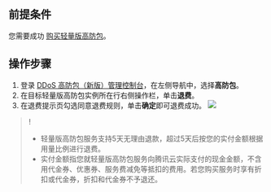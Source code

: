 
## 前提条件
您需要成功 [购买轻量版高防包](https://cloud.tencent.com/document/product/1021/43893#lighthouse)。


## 操作步骤
1. 登录 [DDoS 高防包（新版）管理控制台](https://console.cloud.tencent.com/ddos/antiddos-native/package)，在左侧导航中，选择**高防包**。
2. 在目标轻量版高防包实例所在行右侧操作栏，单击**退费**。
3. 在退费提示页勾选同意退费规则，单击**确定**即可退费成功。
![](https://qcloudimg.tencent-cloud.cn/raw/182abfb6dfc6e0faa9305f9a9b5320a0.png)
>!
>- 轻量版高防包服务支持5天无理由退款，超过5天后按您的实付金额根据用量比例进行退费。
>- 实付金额指您就轻量版高防包服务向腾讯云实际支付的现金金额，不含用代金券、优惠券、服务费减免等抵扣的费用。若您购买服务时享有折扣或代金券，折扣和代金券不予退还。


